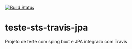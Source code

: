 [![Build Status](https://travis-ci.org/Vanderberg/teste-sts-jpa.svg?branch=master)](https://travis-ci.org/Vanderberg/teste-sts-jpa)
# teste-sts-travis-jpa
Projeto de teste com sping boot e JPA integrado com Travis

